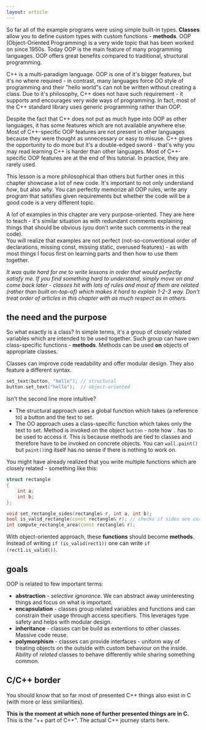 ```yaml
---
layout: article
---
```


So far all of the example programs were using simple built-in types. **Classes** allow you to define custom types with custom functions - **methods**. OOP (Object-Oriented Programming) is a very wide topic that has been worked on since 1950s. Today OOP is the main feature of many programming languages. OOP offers great benefits compared to traditional, structural programming.

C++ is a multi-paradigm language. OOP is one of it's bigger features, but it's no where required - in contrast, many languages force OO style of programming and their "hello world"s can not be written without creating a class. Due to it's philosophy, C++ does not have such requirement - it supports and encourages very wide ways of programming. In fact, most of the C++ standard library uses generic programming rather than OOP. 

Despite the fact that C++ does not put as much hype into OOP as other languages, it has some features which are not available anywhere else. Most of C++-specific OOP features are not present in other languages because they were thought as unnecessary or easy to misuse. C++ gives the opportunity to do more but it's a double-edged sword - that's why you may read learning C++ is harder than other languages. Most of C++-specific OOP features are at the end of this tutorial. In practice, they are rarely used.

This lesson is a more philosophical than others but further ones in this chapter showcase a lot of new code. It's important to not only understand *how*, but also *why*. You can perfectly memorize all OOP rules, write any program that satisfies given requirements but whether the code will be a good code is a very different topic.

<div class="note warning">
A lof of examples in this chapter are very purpose-oriented. They are here to teach - it's similar situation as with redundant comments explaining things that should be obvious (you don't write such comments in the real code).
<br>
You will realize that examples are not perfect (not-so-conventional order of declarations, missing const, missing static, overused features) - as with most things I focus first on learning parts and then how to use them together. 
</div>

*It was quite hard for me to write lessons in order that would perfectly satisfy me. If you find something hard to understand, simply move on and come back later - classes hit with lots of rules and most of them are related (rather than built on-top-of) which makes it hard to explain 1-2-3 way. Don't treat order of articles in this chapter with as much respect as in others.*

## the need and the purpose

So what exactly is a class? In simple terms, it's a group of closely related variables which are intended to be used together. Such group can have own class-specific functions - **methods**. Methods can be used **on** objects of appropriate classes.

Classes can improve code readability and offer modular design. They also feature a different syntax.

```c++
set_text(button, "hello"); // structural
button.set_text("hello");  // object-oriented
```

Isn't the second line more intuitive?

- The structural approach uses a global function which takes (a reference to) a button and the text to set.
- The OO approach uses a class-specific function which takes only the text to set. Method is invoked on the object `button` - note how `.` has to be used to access it. This is because methods are tied to classes and therefore have to be invoked on concrete objects. You can `wall.paint()` but `paint()`ing itself has no sense if there is nothing to work on.

You might have already realized that you write multiple functions which are closely related - something like this:

```c++
struct rectangle
{
    int a;
    int b;
};

void set_rectangle_sides(rectangle& r, int a, int b);
bool is_valid_rectangle(const rectangle& r); // checks if sides are correct (lengths must be positive)
int compute_rectangle_area(const rectangle& r);
```

With object-oriented approach, these **functions** should become **methods**. Instead of writing `if (is_valid(rect1))` one can write `if (rect1.is_valid())`.

## goals

OOP is related to few important terms:

- **abstraction** - *selective ignorance*. We can abstract away uninteresting things and focus on what is important.
- **encapsulation** - classes group related variables and functions and can constrain their usage through access specifiers. This leverages type safety and helps with modular design.
- **inheritance** - classes can be build as extentions to other classes. Massive code reuse.
- **polymorphism** - classes can provide interfaces - uniform way of treating objects on the outside with custom behaviour on the inside. Ability of *related* classes to behave differently while sharing something common.

## C/C++ border

You should know that so far most of presented C++ things also exist in C (with more or less similarities).

**This is the moment at which none of further presented things are in C.** This is the "++ part of C++". The actual C++ journey starts here.
